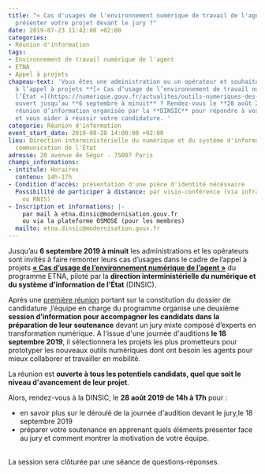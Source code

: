 ```yaml
---
title: "« Cas d'usages de l'environnement numérique de travail de l'agent »: comment
  présenter votre projet devant le jury ?"
date: 2019-07-23 11:42:00 +02:00
categories:
- Réunion d'information
tags:
- Environnement de travail numérique de l'agent
- ETNA
- Appel à projets
chapeau-text: 'Vous êtes une administration ou un opérateur et souhaitez participer
  à l’appel à projets **[« Cas d’usage de l’environnement de travail numérique de
  l’État »](https://numerique.gouv.fr/actualites/outils-numeriques-des-agents-la-2e-edition-de-lappel-a-projet-cas-dusage-de-lenvironnement-numerique-de-lagent-est-lancee/)**
  ouvert jusqu’au **6 septembre à minuit** ? Rendez-vous le **28 août 2019** à la
  réunion d’information organisée par la **DINSIC** pour répondre à vos questions
  et vous aider à réussir votre candidature. '
categorie: Réunion d'information
event_start_date: 2019-08-28 14:00:00 +02:00
lieu: Direction interministérielle du numérique et du système d'information et de
  communication de l'État
adresse: 20 avenue de Ségur - 75007 Paris
champs_informations:
- intitule: Horaires
  contenu: 14h-17h
- Condition d'accès: présentation d'une pièce d'identité nécéssaire
  Possibilité de participer à distance: par visio-conférence (via infrastructure IP
    ou RNIS)
- Inscription et informations: |-
    par mail à etna.dinsic@modernisation.gouv.fr
    ou via la plateforme OSMOSE (pour les membres)
  mailto: etna.dinsic@modernisation.gouv.fr
---
```


Jusqu’au **6 septembre 2019 à minuit** les administrations et les opérateurs sont invités à faire remonter leurs cas d’usages dans le cadre de l’appel à projets **[« Cas d’usage de l’environnement numérique de l’agent »](https://numerique.gouv.fr/actualites/outils-numeriques-des-agents-la-2e-edition-de-lappel-a-projet-cas-dusage-de-lenvironnement-numerique-de-lagent-est-lancee/)** du programme ETNA, piloté par la **direction interministérielle du numérique et du système d'information de l'État** (DINSIC). 

Après une [première réunion](https://numerique.gouv.fr/agenda/appel-a-projets-cas-dusages-de-lenvironnement-de-travail-numerique-de-lagent-sessions-dinformation-ouvertes/) portant sur la constitution du dossier de candidature ,l’équipe en charge du programme organise une deuxième **session d’information pour accompagner les candidats dans la préparation de leur soutenance** devant un jury mixte composé d’experts en transformation numérique. A l'issue d'une journée d'auditions **le 18 septembre 2019**, il sélectionnera les projets les plus prometteurs pour prototyper les nouveaux outils numériques dont ont besoin les agents pour mieux collaborer et travailler en mobilité. 

La réunion est **ouverte à tous les potentiels candidats, quel que soit le niveau d'avancement de leur projet**. <br>

Alors, rendez-vous à la DINSIC, le **28 août 2019 de 14h à 17h** pour : 
* en savoir plus sur le déroulé de la journée d'audition devant le jury,le 18 septembre 2019 
* préparer votre soutenance en apprenant quels éléments présenter face au jury et comment montrer la motivation de votre équipe.

<br>
La session sera clôturée par une séance de questions-réponses. 